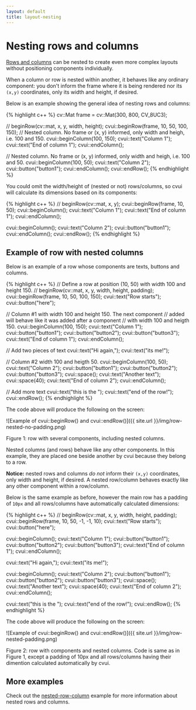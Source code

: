 ```yaml
---
layout: default
title: layout-nesting
---
```


# Nesting rows and columns

[Rows and columns](/layout-introduction) can be nested to create even more complex layouts without positioning components individually.

When a column or row is nested within another, it behaves like any ordinary component: you don't inform the frame where it is being rendered nor its `(x,y)` coordinates, only its width and height, if desired.

Below is an example showing the general idea of nesting rows and columns:

{% highlight c++ %}
cv::Mat frame = cv::Mat(300, 800, CV_8UC3);

// beginRow(cv::mat, x, y, width, height);
cvui::beginRow(frame, 10, 50, 100, 150);
  // Nested column. No frame or (x, y) informed, only width and heigh, i.e. 100 and 150.
  cvui::beginColumn(100, 150);
    cvui::text("Column 1");
    cvui::text("End of column 1");
  cvui::endColumn();

  // Nested column. No frame or (x, y) informed, only width and heigh, i.e. 100 and 50.
  cvui::beginColumn(100, 50);
    cvui::text("Column 2");
    cvui::button("button1");
  cvui::endColumn();
cvui::endRow();
{% endhighlight %}

You could omit the width/height of (nested or not) rows/columns, so cvui will calculate its dimensions based on its components:

{% highlight c++ %}
// beginRow(cv::mat, x, y);
cvui::beginRow(frame, 10, 50);
  cvui::beginColumn();
    cvui::text("Column 1");
    cvui::text("End of column 1");
  cvui::endColumn();

  cvui::beginColumn();
    cvui::text("Column 2");
    cvui::button("button1");
  cvui::endColumn();
cvui::endRow();
{% endhighlight %}

## Example of row with nested columns

Below is an example of a row whose components are texts, buttons and columns.

{% highlight c++ %}
// Define a row at position (10, 50) with width 100 and height 150.
// beginRow(cv::mat, x, y, width, height, padding);
cvui::beginRow(frame, 10, 50, 100, 150);
  cvui::text("Row starts");
  cvui::button("here");

  // Column #1 with width 100 and height 150. The next component
  // added will behave like it was added after a component
  // with width 100 and heigth 150.
  cvui::beginColumn(100, 150);
    cvui::text("Column 1");
    cvui::button("button1");
    cvui::button("button2");
    cvui::button("button3");
    cvui::text("End of column 1");
  cvui::endColumn();

  // Add two pieces of text
  cvui::text("Hi again,");
  cvui::text("its me!");

  // Column #2 width 100 and heigth 50.
  cvui::beginColumn(100, 50);
    cvui::text("Column 2");
    cvui::button("button1");
    cvui::button("button2");
    cvui::button("button3");
    cvui::space();
    cvui::text("Another text");
    cvui::space(40);
    cvui::text("End of column 2");
  cvui::endColumn();

  // Add more text
  cvui::text("this is the ");
  cvui::text("end of the row!");
cvui::endRow();
{% endhighlight %}

The code above will produce the following on the screen:

![Example of cvui::beginRow() and cvui::endRow()]({{ site.url }}/img/row-nested-no-padding.png)
<p class="img-caption">Figure 1: row with several components, including nested columns.</p>

Nested columns (and rows) behave like any other components. In this example, they are placed one beside another by cvui because they belong to a row.

<div class="notice--warning"><strong>Notice:</strong> nested rows and columns <em>do not</em> inform their <code>(x,y)</code> coordinates, only width and height, if desired. A nested row/column behaves exactly like any other component within a row/column.</div>

Below is the same example as before, however the main row has a padding of `10px` and all rows/columns have automatically calculated dimensions:

{% highlight c++ %}
// beginRow(cv::mat, x, y, width, height, padding);
cvui::beginRow(frame, 10, 50, -1, -1, 10);
  cvui::text("Row starts");
  cvui::button("here");

  cvui::beginColumn();
    cvui::text("Column 1");
    cvui::button("button1");
    cvui::button("button2");
    cvui::button("button3");
    cvui::text("End of column 1");
  cvui::endColumn();

  cvui::text("Hi again,");
  cvui::text("its me!");

  cvui::beginColumn();
    cvui::text("Column 2");
    cvui::button("button1");
    cvui::button("button2");
    cvui::button("button3");
    cvui::space();
    cvui::text("Another text");
    cvui::space(40);
    cvui::text("End of column 2");
  cvui::endColumn();

  cvui::text("this is the ");
  cvui::text("end of the row!");
cvui::endRow();
{% endhighlight %}

The code above will produce the following on the screen:

![Example of cvui::beginRow() and cvui::endRow()]({{ site.url }}/img/row-nested-padding.png)
<p class="img-caption">Figure 2: row with components and nested columns. Code is same as in Figure 1, except a padding of 10px and all rows/columns having their dimention calculated automatically by cvui.</p>

## More examples

Check out the [nested-row-column](https://github.com/Dovyski/cvui/tree/master/example/src/row-column) example for more information about nested rows and columns.
